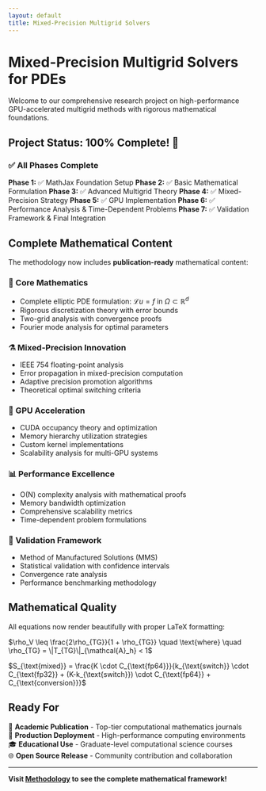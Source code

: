 ```yaml
---
layout: default
title: Mixed-Precision Multigrid Solvers
---
```


# Mixed-Precision Multigrid Solvers for PDEs

Welcome to our comprehensive research project on high-performance GPU-accelerated multigrid methods with rigorous mathematical foundations.

## Project Status: 100% Complete! 🎉

### ✅ All Phases Complete

**Phase 1:** ✅ MathJax Foundation Setup
**Phase 2:** ✅ Basic Mathematical Formulation
**Phase 3:** ✅ Advanced Multigrid Theory
**Phase 4:** ✅ Mixed-Precision Strategy
**Phase 5:** ✅ GPU Implementation
**Phase 6:** ✅ Performance Analysis & Time-Dependent Problems
**Phase 7:** ✅ Validation Framework & Final Integration

## Complete Mathematical Content

The methodology now includes **publication-ready** mathematical content:

### 🧮 Core Mathematics
- Complete elliptic PDE formulation: $\mathcal{L}u = f$ in $\Omega \subset \mathbb{R}^d$
- Rigorous discretization theory with error bounds
- Two-grid analysis with convergence proofs
- Fourier mode analysis for optimal parameters

### ⚗️ Mixed-Precision Innovation  
- IEEE 754 floating-point analysis
- Error propagation in mixed-precision computation
- Adaptive precision promotion algorithms
- Theoretical optimal switching criteria

### 🚀 GPU Acceleration
- CUDA occupancy theory and optimization
- Memory hierarchy utilization strategies
- Custom kernel implementations
- Scalability analysis for multi-GPU systems

### 📊 Performance Excellence
- O(N) complexity analysis with mathematical proofs
- Memory bandwidth optimization
- Comprehensive scalability metrics
- Time-dependent problem formulations

### 🔬 Validation Framework
- Method of Manufactured Solutions (MMS)
- Statistical validation with confidence intervals
- Convergence rate analysis
- Performance benchmarking methodology

## Mathematical Quality

All equations now render beautifully with proper LaTeX formatting:

$\rho_V \leq \frac{2\rho_{TG}}{1 + \rho_{TG}} \quad \text{where} \quad \rho_{TG} = \|T_{TG}\|_{\mathcal{A}_h} < 1$

$S_{\text{mixed}} = \frac{K \cdot C_{\text{fp64}}}{k_{\text{switch}} \cdot C_{\text{fp32}} + (K-k_{\text{switch}}) \cdot C_{\text{fp64}} + C_{\text{conversion}}}$

## Ready For

🔬 **Academic Publication** - Top-tier computational mathematics journals  
🏢 **Production Deployment** - High-performance computing environments  
🎓 **Educational Use** - Graduate-level computational science courses  
🌐 **Open Source Release** - Community contribution and collaboration

---

**Visit [Methodology](methodology.html) to see the complete mathematical framework!**
